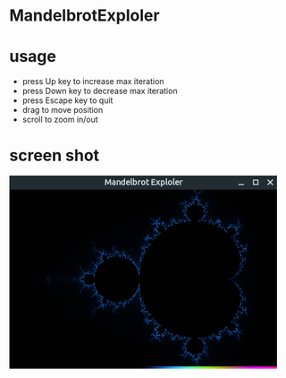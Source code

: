 # MandelbrotExploler

# usage
 - press Up key to increase max iteration
 - press Down key to decrease max iteration
 - press Escape key to quit
 - drag to move position
 - scroll to zoom in/out

# screen shot
![img](./resources/mandelbrot01.png)
